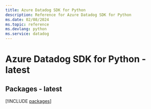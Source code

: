 ```yaml
---
title: Azure Datadog SDK for Python
description: Reference for Azure Datadog SDK for Python
ms.date: 02/08/2024
ms.topic: reference
ms.devlang: python
ms.service: datadog
---
```

# Azure Datadog SDK for Python - latest
## Packages - latest
[!INCLUDE [packages](datadog-index.md)]
